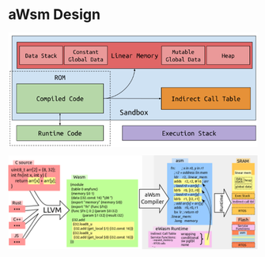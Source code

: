 # aWsm Design

![The layout of a Wasm sandbox.](layout.png)

![The lifecycle of the aWsm compiler as applied to the embedded Wasm (Arm Cortex-M) runtime.](overview.png)
